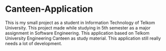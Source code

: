 # Canteen-Application

This is my small project as a student in Information Technology of Telkom University. This project made while studying in 5th semester as a major assignment in Software Engineering.  This application based on Telkom University Engineering Canteen as study material. This application still really needs a lot of development.
